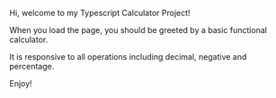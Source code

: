 Hi, welcome to my Typescript Calculator Project! 

When you load the page, you should be greeted by a basic functional calculator.

It is responsive to all operations including decimal, negative and percentage.

Enjoy!
